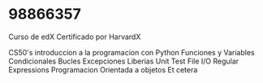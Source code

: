 # 98866357

Curso de edX Certificado por HarvardX

CS50's introduccion a la programacion con Python
Funciones y Variables
Condicionales
Bucles
Excepciones
Liberias
Unit Test
File I/O
Regular Expressions
Programacion Orientada a objetos
Et cetera
